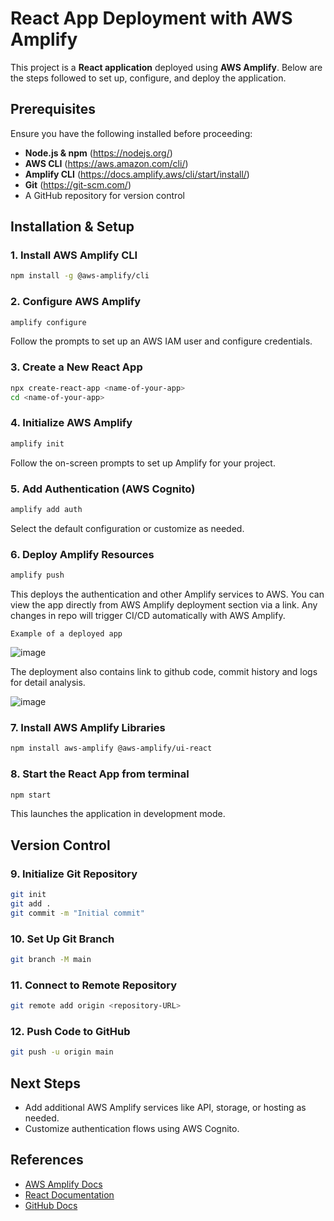 # React App Deployment with AWS Amplify

This project is a **React application** deployed using **AWS Amplify**. Below are the steps followed to set up, configure, and deploy the application.

## Prerequisites
Ensure you have the following installed before proceeding:
- **Node.js & npm** (https://nodejs.org/)
- **AWS CLI** (https://aws.amazon.com/cli/)
- **Amplify CLI** (https://docs.amplify.aws/cli/start/install/)
- **Git** (https://git-scm.com/)
- A GitHub repository for version control

## Installation & Setup

### 1. Install AWS Amplify CLI
```sh
npm install -g @aws-amplify/cli
```

### 2. Configure AWS Amplify
```sh
amplify configure
```
Follow the prompts to set up an AWS IAM user and configure credentials.

### 3. Create a New React App
```sh
npx create-react-app <name-of-your-app>
cd <name-of-your-app>
```

### 4. Initialize AWS Amplify
```sh
amplify init
```
Follow the on-screen prompts to set up Amplify for your project.

### 5. Add Authentication (AWS Cognito)
```sh
amplify add auth
```
Select the default configuration or customize as needed.

### 6. Deploy Amplify Resources
```sh
amplify push
```
This deploys the authentication and other Amplify services to AWS. You can view the app directly from AWS Amplify deployment section via a link.
Any changes in repo will trigger CI/CD automatically with AWS Amplify.

`Example of a deployed app`

![image](https://github.com/user-attachments/assets/ace16316-6261-4b50-a56b-cc3cb3974708)

The deployment also contains link to github code, commit history and logs for detail analysis.

![image](https://github.com/user-attachments/assets/1460ad9d-efc0-4b25-8efe-629808b3b55b)


### 7. Install AWS Amplify Libraries
```sh
npm install aws-amplify @aws-amplify/ui-react
```

### 8. Start the React App from terminal
```sh
npm start
```
This launches the application in development mode.

## Version Control 

### 9. Initialize Git Repository
```sh
git init
git add .
git commit -m "Initial commit"
```

### 10. Set Up Git Branch
```sh
git branch -M main
```

### 11. Connect to Remote Repository
```sh
git remote add origin <repository-URL>
```

### 12. Push Code to GitHub
```sh
git push -u origin main
```

## Next Steps
- Add additional AWS Amplify services like API, storage, or hosting as needed.
- Customize authentication flows using AWS Cognito.

## References
- [AWS Amplify Docs](https://docs.amplify.aws/)
- [React Documentation](https://reactjs.org/)
- [GitHub Docs](https://docs.github.com/)


